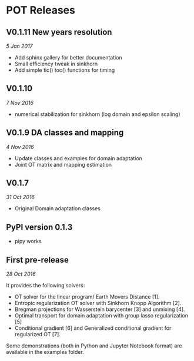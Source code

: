 # POT Releases

## V0.1.11 New years resolution
*5 Jan 2017*

* Add sphinx gallery for better documentation
* Small efficiency tweak in sinkhorn
* Add simple tic() toc() functions for timing


## V0.1.10 
*7 Nov 2016*
* numerical stabilization for sinkhorn (log domain and epsilon scaling)

## V0.1.9 DA classes and mapping
*4 Nov 2016*

* Update classes and examples for domain adaptation
* Joint OT matrix and mapping estimation

## V0.1.7
*31 Oct 2016*

* Original Domain adaptation classes



## PyPI version 0.1.3

* pipy works

## First pre-release
*28 Oct 2016*

It provides the following solvers:
* OT solver for the linear program/ Earth Movers Distance [1].
* Entropic regularization OT solver  with Sinkhorn Knopp Algorithm [2].
* Bregman projections for Wasserstein barycenter [3] and unmixing [4].
* Optimal transport for domain adaptation with group lasso regularization [5]
* Conditional gradient [6] and Generalized conditional gradient for regularized OT [7].

Some demonstrations (both in Python and Jupyter Notebook format) are available in the examples folder.
